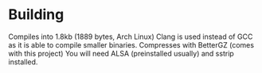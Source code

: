 # Building  

Compiles into 1.8kb (1889 bytes, Arch Linux)
Clang is used instead of GCC as it is able to compile smaller binaries.
Compresses with BetterGZ (comes with this project)
You will need ALSA (preinstalled usually) and sstrip installed.
